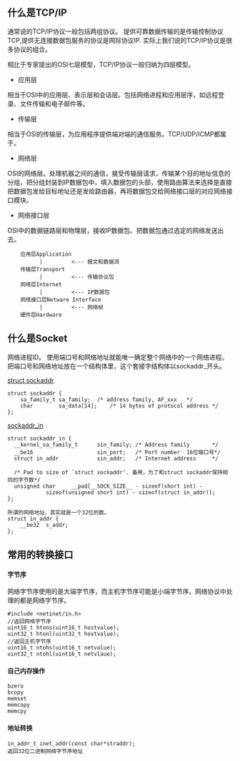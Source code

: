 ## 什么是TCP/IP

通常说的TCP/IP协议一般包括两组协议。
提供可靠数据传输的是传输控制协议TCP,提供无连接数据包服务的协议是网际协议IP.
实际上我们说的TCP/IP协议是很多协议的组合。

相比于专家提出的OSI七层模型，TCP/IP协议一般归纳为四层模型。


- 应用层

相当于OSI中的应用层、表示层和会话层。包括网络进程和应用层序，如远程登录、文件传输和电子邮件等。

- 传输层

相当于OSI的传输层，为应用程序提供端对端的通信服务。TCP/UDP/ICMP都属于。

- 网络层

OSI的网络层。处理机器之间的通信，接受传输层请求，传输某个目的地址信息的分组，把分组封装到IP数据包中，填入数据包的头部，使用路由算法来选择是直接把数据包发给目标地址还是发给路由器，再将数据包交给网络接口层的对应网络接口模块。

- 网络接口层

OSI中的数据链路层和物理层，接收IP数据包、把数据包通过选定的网络发送出去。

		应用层Application
			  |			<--- 报文和数据流
		传输层Transport
			  |			<--- 传输协议包
		网络层Internet
			  |			<--- IP数据包
		网络接口层Netware Interface	  
			  |			<--- 网络帧
		硬件层Hardware
		
## 什么是Socket

网络进程ID。
使用端口号和网络地址就能唯一确定整个网络中的一个网络进程。
把端口号和网络地址放在一个结构体里，这个套接字结构体以sockaddr_开头。

[struct sockaddr ](https://elixir.bootlin.com/linux/v4.14.181/source/include/linux/socket.h#L30)

	struct sockaddr {
		sa_family_t	sa_family;	/* address family, AF_xxx	*/
		char		sa_data[14];	/* 14 bytes of protocol address	*/
	};

[sockaddr_in](https://elixir.bootlin.com/linux/v4.14.181/source/include/uapi/linux/in.h#L232)

	struct sockaddr_in {
	  __kernel_sa_family_t		sin_family;	/* Address family		*/
	  __be16					sin_port;	/* Port number	16位端口号*/
	  struct in_addr			sin_addr;	/* Internet address		*/

	  /* Pad to size of `struct sockaddr'. 备用，为了和struct sockaddr保持相同的字节数*/
	  unsigned char		__pad[__SOCK_SIZE__ - sizeof(short int) -
				sizeof(unsigned short int) - sizeof(struct in_addr)];
	};
	
	所谓的网络地址，其实就是一个32位的数。
	struct in_addr {
		__be32	s_addr;
	};
	
## 常用的转换接口

#### 字节序

网络字节序使用的是大端字节序，而主机字节序可能是小端字节序。网络协议中处理的都是网络字节序。

``` 字节序
#include <netinet/in.h>
//返回网络字节序
uint16_t htons(uint16_t hostvalue);
uint32_t htonl(uint32_t hostvalue);
//返回主机字节序
uint16_t ntohs(uint16_t netvalue);
uint32_t ntohl(uint16_t netvlaue);
```

#### 自己内存操作

```
bzero
bcopy
memset
memcopy
memcpy

```

#### 地址转换

``` 
in_addr_t inet_addr(const char*straddr);
返回32位二进制网络字节序地址

```

```


```


